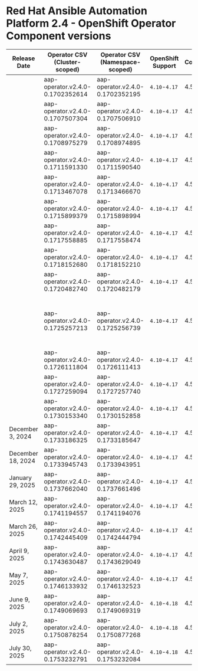 # Red Hat Ansible Automation Platform 2.4 - OpenShift Operator Component versions

| Release Date      | Operator CSV (Cluster-scoped)    | Operator CSV (Namespace-scoped)  | OpenShift Support        | Controller | EDA   | Hub   | Lightspeed | Receptor | Release Notes                                                                                                                                                                            | Notes                                   |
| ----------------- | -------------------------------- | -------------------------------- | ------------------------ | ---------- | ----- | ----- | ---------- | -------- | ---------------------------------------------------------------------------------------------------------------------------------------------------------------------------------------- | --------------------------------------- |
| | aap-operator.v2.4.0-0.1702352614 | aap-operator.v2.4.0-0.1702352195 | `4.10`-`4.17` | 4.5.0 | | | | 1.4.3 | | |
| | aap-operator.v2.4.0-0.1707507304 | aap-operator.v2.4.0-0.1707506910 | `4.10`-`4.17` | 4.5.1 | | | | 1.4.3 | | |
| | aap-operator.v2.4.0-0.1708975279 | aap-operator.v2.4.0-0.1708974895 | `4.10`-`4.17` | 4.5.2 | | | | 1.4.4 | | |
| | aap-operator.v2.4.0-0.1711591330 | aap-operator.v2.4.0-0.1711590540 | `4.10`-`4.17` | 4.5.5 | | | | 1.4.5 | | |
| | aap-operator.v2.4.0-0.1713467078 | aap-operator.v2.4.0-0.1713466670 | `4.10`-`4.17` | 4.5.6 | | | | 1.4.5 | | |
| | aap-operator.v2.4.0-0.1715899379 | aap-operator.v2.4.0-0.1715898994 | `4.10`-`4.17` | 4.5.6 | | | | 1.4.5 | | |
| | aap-operator.v2.4.0-0.1717558885 | aap-operator.v2.4.0-0.1717558474 | `4.10`-`4.17` | 4.5.7 | | | | 1.4.8 | | |
| | aap-operator.v2.4.0-0.1718152680 | aap-operator.v2.4.0-0.1718152210 | `4.10`-`4.17` | 4.5.7 | | | | 1.4.8 | | |
| | aap-operator.v2.4.0-0.1720482740 | aap-operator.v2.4.0-0.1720482179 | `4.10`-`4.17` | 4.5.8 | | | | 1.4.8 | | |
| | aap-operator.v2.4.0-0.1725257213 | aap-operator.v2.4.0-0.1725256739 | `4.10`-`4.17` | 4.5.x | | | | | | DEAD release due to ose-kube-rbac-proxy |
| | aap-operator.v2.4.0-0.1726111804 | aap-operator.v2.4.0-0.1726111413 | `4.10`-`4.17` | 4.5.11 | | | | 1.4.8 | | |
| | aap-operator.v2.4.0-0.1727259094 | aap-operator.v2.4.0-0.1727257740 | `4.10`-`4.17` | 4.5.12 | | | | 1.4.8 | | |
| | aap-operator.v2.4.0-0.1730153340 | aap-operator.v2.4.0-0.1730152858 | `4.10`-`4.17` | 4.5.12 | | | | 1.4.9 | | |
| December 3, 2024 | aap-operator.v2.4.0-0.1733186325 | aap-operator.v2.4.0-0.1733185647 | `4.10`-`4.17` | 4.5.13 | 1.0.7 | 4.9.2 | 2.4.241127 | 1.5.1 | [Release Notes](https://docs.redhat.com/en/documentation/red_hat_ansible_automation_platform/2.4/html-single/red_hat_ansible_automation_platform_release_notes/index#async-24-6-3-dec) | |
| December 18, 2024 | aap-operator.v2.4.0-0.1733945743 | aap-operator.v2.4.0-0.1733943951 | `4.10`-`4.17` | 4.5.15 | 1.0.7 | 4.9.2 | 2.4.241210 | 1.5.1 | [Release Notes](https://docs.redhat.com/en/documentation/red_hat_ansible_automation_platform/2.4/html-single/red_hat_ansible_automation_platform_release_notes/index#async-24-12-18-dec) | |
| January 29, 2025 | aap-operator.v2.4.0-0.1737662040 | aap-operator.v2.4.0-0.1737661496 | `4.10`-`4.17` | 4.5.17 | 1.0.7 | 4.9.2 | 2.4.250121 | 1.5.1 | [Release Notes](https://docs.redhat.com/en/documentation/red_hat_ansible_automation_platform/2.4/html-single/red_hat_ansible_automation_platform_release_notes/index#async-24-20250129) | |
| March 12, 2025 | aap-operator.v2.4.0-0.1741194557 | aap-operator.v2.4.0-0.1741194076 | `4.10`-`4.17` | 4.5.19 | 1.0.7 | 4.9.2 | 2.4.250225 | 1.5.3 | [Release Notes](https://docs.redhat.com/en/documentation/red_hat_ansible_automation_platform/2.4/html-single/red_hat_ansible_automation_platform_release_notes/index#async-24-20250312) | |
| March 26, 2025 | aap-operator.v2.4.0-0.1742445409 | aap-operator.v2.4.0-0.1742444794 | `4.10`-`4.17` | 4.5.20 | 1.0.7 | 4.9.3 | 2.4.250225 | 1.5.3 | [Release Notes](https://docs.redhat.com/en/documentation/red_hat_ansible_automation_platform/2.4/html-single/red_hat_ansible_automation_platform_release_notes/index#async-24-20250326) | |
| April 9, 2025 | aap-operator.v2.4.0-0.1743630487 | aap-operator.v2.4.0-0.1743629049 | `4.10`-`4.17` | 4.5.21 | 1.0.7 | 4.9.3 | 2.4.250225 | 1.5.3 | [Release Notes](https://docs.redhat.com/en/documentation/red_hat_ansible_automation_platform/2.4/html-single/red_hat_ansible_automation_platform_release_notes/index#async-24-20250409) | |
| May 7, 2025 | aap-operator.v2.4.0-0.1746133932 | aap-operator.v2.4.0-0.1746132523 | `4.10`-`4.17` | 4.5.22 | 1.0.7 | 4.9.3 | 2.4.250225 | 1.5.5 | [Release Notes](https://docs.redhat.com/en/documentation/red_hat_ansible_automation_platform/2.4/html-single/red_hat_ansible_automation_platform_release_notes/index#async-24-202500507) | |
| June 9, 2025 | aap-operator.v2.4.0-0.1749069693 | aap-operator.v2.4.0-0.1749069319 | `4.10`-`4.18` | 4.5.23 | 1.0.7 | 4.9.4 | 2.4.250225 | 1.5.5 | [Release Notes](https://docs.redhat.com/en/documentation/red_hat_ansible_automation_platform/2.4/html-single/red_hat_ansible_automation_platform_release_notes/index#async-24-202500609) | |
| July 2, 2025 | aap-operator.v2.4.0-0.1750878254 | aap-operator.v2.4.0-0.1750877268 | `4.10`-`4.18` | 4.5.24 | 1.0.7 | 4.9.4 | 2.4.250225 | 1.5.7 | [Release Notes](https://docs.redhat.com/en/documentation/red_hat_ansible_automation_platform/2.4/html-single/red_hat_ansible_automation_platform_release_notes/index#async-24-20250702) | |
| July 30, 2025 | aap-operator.v2.4.0-0.1753232791 | aap-operator.v2.4.0-0.1753232084 | `4.10`-`4.18` | 4.5.24 | 1.0.7 | 4.9.4 | 2.4.250225 | 1.5.7 | [Release Notes](https://docs.redhat.com/en/documentation/red_hat_ansible_automation_platform/2.4/html-single/red_hat_ansible_automation_platform_release_notes/index#async-24-20250730) | |
